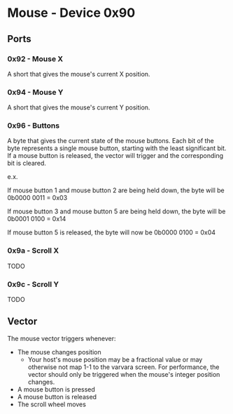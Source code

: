 # Mouse - Device 0x90

## Ports

### 0x92 - Mouse X

A short that gives the mouse's current X position.

### 0x94 - Mouse Y

A short that gives the mouse's current Y position.

### 0x96 - Buttons

A byte that gives the current state of the mouse buttons. Each bit of the byte represents
a single mouse button, starting with the least significant bit. If a mouse button is released,
the vector will trigger and the corresponding bit is cleared.

e.x.

If mouse button 1 and mouse button 2 are being held down, the byte will be
  0b0000 0011 = 0x03

If mouse button 3 and mouse button 5 are being held down, the byte will be
  0b0001 0100 = 0x14

If mouse button 5 is released, the byte will now be
  0b0000 0100 = 0x04

### 0x9a - Scroll X

TODO

### 0x9c - Scroll Y

TODO

## Vector

The mouse vector triggers whenever:

- The mouse changes position
  - Your host's mouse position may be a fractional value or may otherwise not map 1-1
    to the varvara screen. For performance, the vector should only be triggered when
    the mouse's integer position changes.
- A mouse button is pressed
- A mouse button is released
- The scroll wheel moves
